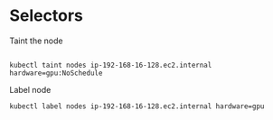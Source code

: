 # Selectors

Taint the node
```

kubectl taint nodes ip-192-168-16-128.ec2.internal hardware=gpu:NoSchedule
```

Label node

```
kubectl label nodes ip-192-168-16-128.ec2.internal hardware=gpu
```